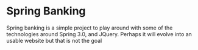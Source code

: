 Spring Banking
==============

Spring banking is a simple project to play around with some of the technologies around Spring 3.0,  and
JQuery. Perhaps it will evolve into an usable website but that is not the goal